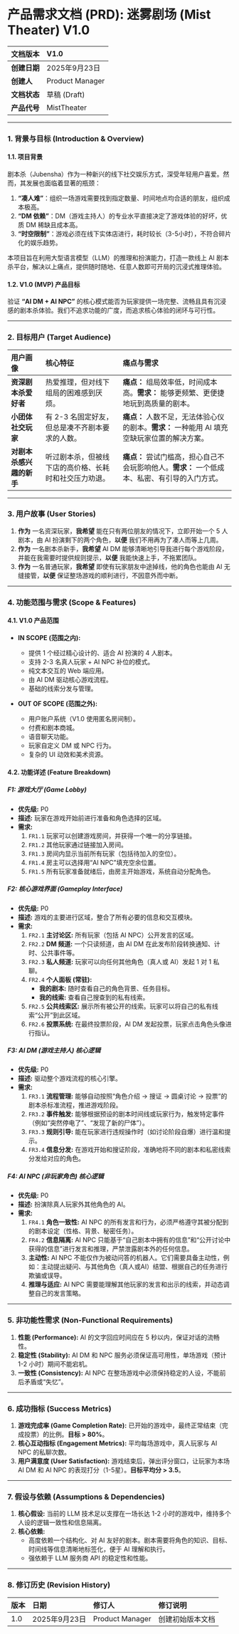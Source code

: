 # **产品需求文档 (PRD): 迷雾剧场 (Mist Theater) V1.0**

| **文档版本** | **V1.0** |
| :----------- | :----------------------------------------- |
| **创建日期** | 2025年9月23日                              |
| **创建人** | Product Manager                            |
| **文档状态** | 草稿 (Draft)                               |
| **产品代号** | MistTheater                                |

---

### **1. 背景与目标 (Introduction & Overview)**

#### **1.1. 项目背景**
剧本杀（Jubensha）作为一种新兴的线下社交娱乐方式，深受年轻用户喜爱。然而，其发展也面临着显著的瓶颈：
1.  **“凑人难”**：组织一场游戏需要找到指定数量、时间地点均合适的朋友，组织成本极高。
2.  **“DM 依赖”**：DM（游戏主持人）的专业水平直接决定了游戏体验的好坏，优质 DM 稀缺且成本高。
3.  **“时空限制”**：游戏必须在线下实体店进行，耗时较长（3-5小时），不符合碎片化的娱乐趋势。

本项目旨在利用大型语言模型（LLM）的推理和扮演能力，打造一款线上 AI 剧本杀平台，解决以上痛点，提供随时随地、任意人数即可开局的沉浸式推理体验。

#### **1.2. V1.0 (MVP) 产品目标**
验证 **“AI DM + AI NPC”** 的核心模式能否为玩家提供一场完整、流畅且具有沉浸感的剧本杀体验。我们不追求功能的广度，而追求核心体验的闭环与可行性。

---

### **2. 目标用户 (Target Audience)**

| 用户画像                 | 核心特征                                                     | 痛点与需求                                                                                             |
| :----------------------- | :----------------------------------------------------------- | :----------------------------------------------------------------------------------------------------- |
| **资深剧本杀爱好者** | 热爱推理，但对线下组局的困难感到厌烦。                       | **痛点：** 组局效率低，时间成本高。**需求：** 能够更频繁、更便捷地玩到高质量的剧本。                     |
| **小团体社交玩家** | 有 2-3 名固定好友，但总是凑不齐剧本要求的人数。              | **痛点：** 人数不足，无法体验心仪的剧本。**需求：** 一种能用 AI 填充空缺玩家位置的解决方案。               |
| **对剧本杀感兴趣的新手** | 听过剧本杀，但被线下店的高价格、长耗时和社交压力劝退。       | **痛点：** 尝试门槛高，担心自己不会玩影响他人。**需求：** 一个低成本、私密、有引导的入门方式。 |

---

### **3. 用户故事 (User Stories)**

1.  **作为** 一名资深玩家，**我希望** 能在只有两位朋友的情况下，立即开始一个 5 人剧本，由 AI 扮演剩下的两个角色，**以便** 我们不用再为了凑人而等上几周。
2.  **作为** 一名剧本杀新手，**我希望** AI DM 能够清晰地引导我进行每个游戏阶段，并能在我需要时提供规则提示，**以便** 我能快速上手，不拖累团队。
3.  **作为** 一名普通玩家，**我希望** 即使有玩家朋友中途掉线，他的角色也能由 AI 无缝接管，**以便** 保证整场游戏的顺利进行，不因意外而中断。

---

### **4. 功能范围与需求 (Scope & Features)**

#### **4.1. V1.0 产品范围**

* **IN SCOPE (范围之内):**
    * 提供 1 个经过精心设计的、适合 AI 扮演的 4 人剧本。
    * 支持 2-3 名真人玩家 + AI NPC 补位的模式。
    * 纯文本交互的 Web 端应用。
    * 由 AI DM 驱动核心游戏流程。
    * 基础的线索分发与管理。

* **OUT OF SCOPE (范围之外):**
    * 用户账户系统（V1.0 使用匿名房间制）。
    * 付费和剧本商城。
    * 语音聊天功能。
    * 玩家自定义 DM 或 NPC 行为。
    * 复杂的 UI 动效和美术资源。

#### **4.2. 功能详述 (Feature Breakdown)**

##### **F1: 游戏大厅 (Game Lobby)**
* **优先级:** P0
* **描述:** 玩家在游戏开始前进行准备和角色选择的区域。
* **需求:**
    1.  `FR1.1` 玩家可以创建游戏房间，并获得一个唯一的分享链接。
    2.  `FR1.2` 其他玩家通过链接加入房间。
    3.  `FR1.3` 房间内显示当前所有玩家（包括待加入的空位）。
    4.  `FR1.4` 房主可以选择用“AI NPC”填充空余位置。
    5.  `FR1.5` 所有玩家准备就绪后，由房主开始游戏，系统自动分配角色。

##### **F2: 核心游戏界面 (Gameplay Interface)**
* **优先级:** P0
* **描述:** 游戏的主要进行区域，整合了所有必要的信息和交互模块。
* **需求:**
    1.  `FR2.1` **主讨论区:** 所有玩家（包括 AI NPC）公开发言的区域。
    2.  `FR2.2` **DM 频道:** 一个只读频道，由 AI DM 在此发布阶段转换通知、计时、公共事件等。
    3.  `FR2.3` **私人频道:** 玩家可以向任何其他角色（真人或 AI）发起 1 对 1 私聊。
    4.  `FR2.4` **个人面板 (常驻):**
        * **我的剧本:** 随时查看自己的角色背景、任务目标。
        * **我的线索:** 查看自己搜查到的私有线索。
    5.  `FR2.5` **公共线索区:** 展示所有被公开的线索。玩家可以将自己的私有线索“公开”到此区域。
    6.  `FR2.6` **投票系统:** 在最终投票阶段，AI DM 发起投票，玩家点击角色头像进行指认。

##### **F3: AI DM (游戏主持人) 核心逻辑**
* **优先级:** P0
* **描述:** 驱动整个游戏流程的核心引擎。
* **需求:**
    1.  `FR3.1` **流程管理:** 能够自动按照“角色介绍 -> 搜证 -> 圆桌讨论 -> 投票”的剧本杀标准流程，推进游戏阶段。
    2.  `FR3.2` **事件触发:** 能够根据预设的剧本时间线或玩家行为，触发特定事件（例如“突然停电了”、“发现了新的尸体”）。
    3.  `FR3.3` **规则引导:** 能在玩家进行违规操作时（如讨论阶段自爆）进行温和提示。
    4.  `FR3.4` **信息分发:** 在游戏开始和搜证阶段，准确地将不同的剧本和私密线索分发给对应的角色。

##### **F4: AI NPC (非玩家角色) 核心逻辑**
* **优先级:** P0
* **描述:** 扮演除真人玩家外其他角色的 AI。
* **需求:**
    1.  `FR4.1` **角色一致性:** AI NPC 的所有发言和行为，必须严格遵守其被分配到的剧本设定（性格、背景、秘密任务）。
    2.  `FR4.2` **信息隔离:** AI NPC 只能基于“自己剧本中拥有的信息”和“公开讨论中获得的信息”进行发言和推理，严禁泄露剧本外的任何信息。
    3.  **主动性:** AI NPC 不能仅作为被动问答的机器人。它们需要具备主动性，例如：主动提出疑问、与其他角色（真人或AI）结盟、根据自己的任务进行欺骗或误导。
    4.  **推理与适应:** AI NPC 需要能理解其他玩家的发言和出示的线索，并动态调整自己的发言策略。

---

### **5. 非功能性需求 (Non-Functional Requirements)**

1.  **性能 (Performance):** AI 的文字回应时间应在 5 秒以内，保证对话的流畅性。
2.  **稳定性 (Stability):** AI DM 和 NPC 服务必须保证高可用性，单场游戏（预计 1-2 小时）期间不能宕机。
3.  **一致性 (Consistency):** AI NPC 在整场游戏中必须保持稳定的人设，不能前后矛盾或“失忆”。

---

### **6. 成功指标 (Success Metrics)**

1.  **游戏完成率 (Game Completion Rate):** 已开始的游戏中，最终正常结束（完成投票）的比例。**目标 > 80%**。
2.  **核心互动指标 (Engagement Metrics):** 平均每场游戏中，真人玩家与 AI NPC 的私聊次数。
3.  **用户满意度 (User Satisfaction):** 游戏结束后，弹出评分窗口，让玩家为本场 AI DM 和 AI NPC 的表现打分（1-5星）。**目标平均分 > 3.5**。

---

### **7. 假设与依赖 (Assumptions & Dependencies)**

1.  **核心假设:** 当前的 LLM 技术足以支撑在一场长达 1-2 小时的游戏中，维持多个人设的逻辑一致性和信息隔离。
2.  **核心依赖:**
    * 高度依赖一个结构化、对 AI 友好的剧本。剧本需要将角色的知识、目标、时间线等信息清晰地标签化，便于 AI 理解和执行。
    * 强依赖于 LLM 服务商 API 的稳定性和性能。

---

### **8. 修订历史 (Revision History)**

| 版本 | 日期          | 修订人          | 修订说明         |
| :--- | :------------ | :-------------- | :--------------- |
| 1.0  | 2025年9月23日 | Product Manager | 创建初始版本文档 |